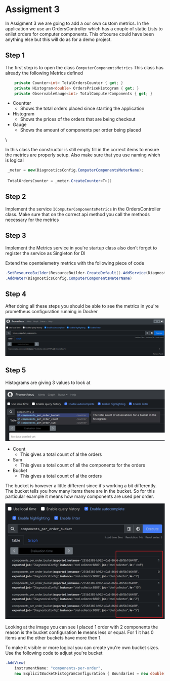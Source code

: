 # Assigment 3

In Assigment 3 we are going to add a our own custom metrics. In the application we use an OrdersController which has a couple of static Lists to enlist orders for computer components. This ofcourse could have been anything else but this will do as for a demo project. 

## Step 1

The first step is to open the class `ComputerComponentsMetrics` This class has already the following Metrics defined

```cs
    private Counter<int> TotalOrdersCounter { get; }
    private Histogram<double> OrdersPriceHistogram { get; }
    private ObservableGauge<int> TotalComputerComponents { get; }
```

- Countter
  - Shows the total orders placed since starting the application
- Histogram
  - Shows the prices of the orders that are being checkout
- Gauge
  - Shows the amount of components per order being placed

\

  In this class the constructor is still empty fill in the correct items to ensure the metrics are properly setup.
  Also make sure that you use naming which is logical

  ```cs
   _meter = new(DiagnosticsConfig.ComputerComponentsMeterName);
       
   TotalOrdersCounter = _meter.CreateCounter<T>()
  ```

## Step 2

Implement the service `IComputerComponentsMetrics` in the OrdersController class. Make sure that on the correct api method you call the methods necessary for the metrics

## Step 3

Implement the Metrics service in you're startup class also don't forget to register the service as Singleton for DI

Extend the opentelemetry metrics with the following piece of code

```cs
.SetResourceBuilder(ResourceBuilder.CreateDefault().AddService(DiagnosticsConfig.ServiceName))
.AddMeter(DiagnosticsConfig.ComputerComponentsMeterName)
```

## Step 4

After doing all these steps you should be able to see the metrics in you're prometheus configuration running in Docker

![](2023-04-28-12-21-04.png)

## Step 5

Histograms are giving 3 values to look at 

![](2023-04-30-22-44-20.png)

- Count
  - This gives a total count of al the orders
- Sum
  - This gives a total count of all the components for the orders
- Bucket
  - This gives a total count of al the orders

The bucket is however a little different since it's working a bit differently. The bucket tells you how many items there are in the bucket. So for this particular example it means how many components are used per order.

![](2023-04-30-22-53-46.png)

Looking at the image you can see I placed 1 order with 2 components the reason is the bucket configuration
**le** means less or equal. For 1 it has 0 items and the other buckets have more then 1.

To make it visible or more logical you can create you're own bucket sizes. Use the following code to adjust you're bucket

```cs
.AddView(
    instrumentName: "components-per-order",
    new ExplicitBucketHistogramConfiguration { Boundaries = new double[] { 1, 2, 5, 10 } })
```